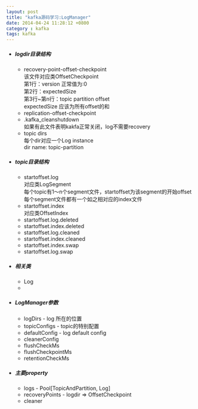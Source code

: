 ```yaml
---
layout: post
title: "kafka源码学习:LogManager"
date: 2014-04-24 11:28:12 +0800
category : kafka
tags: kafka
---
```

+ #####	logdir目录结构
	+	recovery-point-offset-checkpoint  
		该文件对应类OffsetCheckpoint  
		第1行：version	正常值为:0  
		第2行：expectedSize  
		第3行~第n行：topic	partition	offset  
		expectedSize 应该为所有offset的和
	+	replication-offset-checkpoint
	+	.kafka_cleanshutdown  
		如果有此文件表明kakfa正常关闭，log不需要recovery
	+	topic dirs  
		每个dir对应一个Log instance  
		dir name: topic-partition
+ #####	topic目录结构
	+	startoffset.log  
		对应类LogSegment  
		每个topic有1～n个segment文件，startoffset为该segment的开始offset  
		每个segment文件都有一个如之相对应的index文件
	+	startoffset.index  
		对应类OffsetIndex
	+	startoffset.log.deleted
	+	startoffset.index.deleted
	+	startoffset.log.cleaned
	+	startoffset.index.cleaned
	+	startoffset.index.swap
	+	startoffset.log.swap
+ #####	相关类
	+	Log
	+
+ #####	LogManager参数
	+ logDirs - log 所在的位置
	+ topicConfigs - topic的特别配置
	+ defaultConfig - log default config
	+ cleanerConfig
	+ flushCheckMs
	+ flushCheckpointMs
	+ retentionCheckMs
+ #####	主要property
	+ logs - Pool[TopicAndPartition, Log]
	+ recoveryPoints - logdir => OffsetCheckpoint
	+ cleaner
